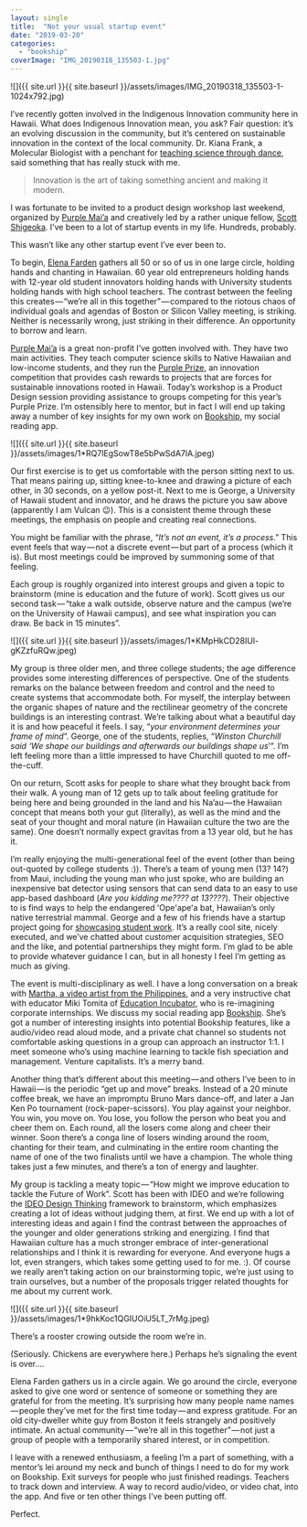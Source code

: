 ```yaml
---
layout: single
title:  "Not your usual startup event"
date: "2019-03-20"
categories: 
  - "bookship"
coverImage: "IMG_20190318_135503-1.jpg"
---
```


![]({{ site.url }}{{ site.baseurl }}/assets/images/IMG_20190318_135503-1-1024x792.jpg)

I’ve recently gotten involved in the Indigenous Innovation community here in Hawaii. What does Indigenous Innovation mean, you ask? Fair question: it’s an evolving discussion in the community, but it’s centered on sustainable innovation in the context of the local community. Dr. Kiana Frank, a Molecular Biologist with a penchant for [teaching science through dance](https://www.instagram.com/labhuiofrank/?hl=en), said something that has really stuck with me.

> Innovation is the art of taking something ancient and making it modern.

I was fortunate to be invited to a product design workshop last weekend, organized by [Purple Mai’a](https://purplemaia.org/) and creatively led by a rather unique fellow, [Scott Shigeoka](http://www.scottshigeoka.com/). I’ve been to a lot of startup events in my life. Hundreds, probably.

This wasn’t like any other startup event I’ve ever been to.

To begin, [Elena Farden](https://elementalexcelerator.com/team/elena-farden/) gathers all 50 or so of us in one large circle, holding hands and chanting in Hawaiian. 60 year old entrepreneurs holding hands with 12-year old student innovators holding hands with University students holding hands with high school teachers. The contrast between the feeling this creates — “we’re all in this together” — compared to the riotous chaos of individual goals and agendas of Boston or Silicon Valley meeting, is striking. Neither is necessarily wrong, just striking in their difference. An opportunity to borrow and learn.

[Purple Mai’a](https://purplemaia.org) is a great non-profit I’ve gotten involved with. They have two main activities. They teach computer science skills to Native Hawaiian and low-income students, and they run the [Purple Prize](https://purpleprize.com), an innovation competition that provides cash rewards to projects that are forces for sustainable innovations rooted in Hawaii. Today’s workshop is a Product Design session providing assistance to groups competing for this year’s Purple Prize. I’m ostensibly here to mentor, but in fact I will end up taking away a number of key insights for my own work on [Bookship](https://www.bookshipapp.com), my social reading app.

![]({{ site.url }}{{ site.baseurl }}/assets/images/1*RQ7lEgSowT8e5bPwSdA7lA.jpeg)

Our first exercise is to get us comfortable with the person sitting next to us. That means pairing up, sitting knee-to-knee and drawing a picture of each other, in 30 seconds, on a yellow post-it. Next to me is George, a University of Hawaii student and innovator, and he draws the picture you saw above (apparently I am Vulcan 😉). This is a consistent theme through these meetings, the emphasis on people and creating real connections.

You might be familiar with the phrase, “_It’s not an event, it’s a process_.” This event feels that way — not a discrete event — but part of a process (which it is). But most meetings could be improved by summoning some of that feeling.

Each group is roughly organized into interest groups and given a topic to brainstorm (mine is education and the future of work). Scott gives us our second task — “take a walk outside, observe nature and the campus (we’re on the University of Hawaii campus), and see what inspiration you can draw. Be back in 15 minutes”.

![]({{ site.url }}{{ site.baseurl }}/assets/images/1*KMpHkCD28IUl-gKZzfuRQw.jpeg)

My group is three older men, and three college students; the age difference provides some interesting differences of perspective. One of the students remarks on the balance between freedom and control and the need to create systems that accommodate both. For myself, the interplay between the organic shapes of nature and the rectilinear geometry of the concrete buildings is an interesting contrast. We’re talking about what a beautiful day it is and how peaceful it feels. I say, “_your environment determines your frame of mind_”. George, one of the students, replies, “_Winston Churchill said ‘We shape our buildings and afterwards our buildings shape us_’”. I’m left feeling more than a little impressed to have Churchill quoted to me off-the-cuff.

On our return, Scott asks for people to share what they brought back from their walk. A young man of 12 gets up to talk about feeling gratitude for being here and being grounded in the land and his Na’au — the Hawaiian concept that means both your gut (literally), as well as the mind and the seat of your thought and moral nature (in Hawaiian culture the two are the same). One doesn’t normally expect gravitas from a 13 year old, but he has it.

I’m really enjoying the multi-generational feel of the event (other than being out-quoted by college students :)). There’s a team of young men (13? 14?) from Maui, including the young man who just spoke, who are building an inexpensive bat detector using sensors that can send data to an easy to use app-based dashboard (_Are you kidding me???? at 13????_). Their objective to is find ways to help the endangered ʻOpeʻapeʻa bat, Hawaiian’s only native terrestrial mammal. George and a few of his friends have a startup project going for [showcasing student work](https://studentcorner.io). It’s a really cool site, nicely executed, and we’ve chatted about customer acquisition strategies, SEO and the like, and potential partnerships they might form. I’m glad to be able to provide whatever guidance I can, but in all honesty I feel I’m getting as much as giving.

The event is multi-disciplinary as well. I have a long conversation on a break with [Martha, a video artist from the Philippines](http://www.marthaatienza.com/www.marthaatienza.com/INSTALLATION.html), and a very instructive chat with educator Miki Tomita of [Education Incubator](https://www.eduincubator.org/), who is re-imagining corporate internships. We discuss my social reading app [Bookship](https://www.bookshipapp.com). She’s got a number of interesting insights into potential Bookship features, like a audio/video read aloud mode, and a private chat channel so students not comfortable asking questions in a group can approach an instructor 1:1. I meet someone who’s using machine learning to tackle fish speciation and management. Venture capitalists. It’s a merry band.

Another thing that’s different about this meeting — and others I’ve been to in Hawaii — is the periodic “get up and move” breaks. Instead of a 20 minute coffee break, we have an impromptu Bruno Mars dance-off, and later a Jan Ken Po tournament (rock-paper-scissors). You play against your neighbor. You win, you move on. You lose, you follow the person who beat you and cheer them on. Each round, all the losers come along and cheer their winner. Soon there’s a conga line of losers winding around the room, chanting for their team, and culminating in the entire room chanting the name of one of the two finalists until we have a champion. The whole thing takes just a few minutes, and there’s a ton of energy and laughter.

My group is tackling a meaty topic — “How might we improve education to tackle the Future of Work”. Scott has been with IDEO and we’re following the [IDEO Design Thinking](https://designthinking.ideo.com/) framework to brainstorm, which emphasizes creating a lot of ideas without judging them, at first. We end up with a lot of interesting ideas and again I find the contrast between the approaches of the younger and older generations striking and energizing. I find that Hawaiian culture has a much stronger embrace of inter-generational relationships and I think it is rewarding for everyone. And everyone hugs a lot, even strangers, which takes some getting used to for me. :). Of course we really aren’t taking action on our brainstorming topic, we’re just using to train ourselves, but a number of the proposals trigger related thoughts for me about my current work.

![]({{ site.url }}{{ site.baseurl }}/assets/images/1*9hkKoc1QGIUOiU5LT_7rMg.jpeg)

There’s a rooster crowing outside the room we’re in.

(Seriously. Chickens are everywhere here.) Perhaps he’s signaling the event is over….

Elena Farden gathers us in a circle again. We go around the circle, everyone asked to give one word or sentence of someone or something they are grateful for from the meeting. It’s surprising how many people name names — people they’ve met for the first time today — and express gratitude. For an old city-dweller white guy from Boston it feels strangely and positively intimate. An actual community — “we’re all in this together” — not just a group of people with a temporarily shared interest, or in competition.

I leave with a renewed enthusiasm, a feeling I’m a part of something, with a mentor’s lei around my neck and bunch of things I need to do for my work on Bookship. Exit surveys for people who just finished readings. Teachers to track down and interview. A way to record audio/video, or video chat, into the app. And five or ten other things I’ve been putting off.

Perfect.
